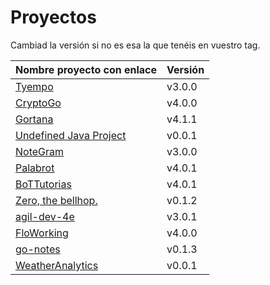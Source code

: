 # Proyectos

Cambiad la versión si no es esa la que tenéis en vuestro tag.

| Nombre proyecto con enlace                                       | Versión |
|------------------------------------------------------------------|---------|
| [Tyempo](https://github.com/Phyton-es-mi-typo/tyempo)                   | v3.0.0  |
| [CryptoGo](https://github.com/CriptoInfo/CryptoGo)                      | v4.0.0  |
| [Gortana](https://github.com/Pibes-GRX/Gortana)                        | v4.1.1  |
| [Undefined Java Project](https://github.com/tddgrupo4/TDD-Grupo-4)     | v0.0.1  |
| [NoteGram](https://github.com/NoteGramBot/NoteGram)                   | v3.0.0  |
| [Palabrot](https://github.com/ScalaBot-Team/PalaBrot)                 | v4.0.1  |
| [BoTTutorias](https://github.com/BoTTuros/BoTTutorias)                  | v4.0.1  |
|    [Zero, the bellhop.](https://github.com/monium/zero)                | v0.1.2  |
|    [agil-dev-4e](https://github.com/Kobedinho/agil-dev-4e)                | v3.0.1  |
|    [FloWorking](https://github.com/PalomitaTeam/FloWorking)              | v4.0.0  |
|    [go-notes](https://github.com/Golang-EC/go-notes)                     | v0.1.3  |
| [WeatherAnalytics](https://github.com/crislinfrajo/WeatherAnalytics)     | v0.0.1  | 
